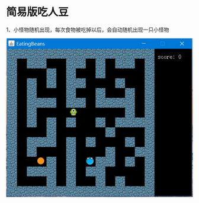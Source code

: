 # 简易版吃人豆


1、小怪物随机出现，每次食物被吃掉以后，会自动随机出现一只小怪物

![image](https://github.com/lrh007/eatbean/blob/master/view.jpg)

